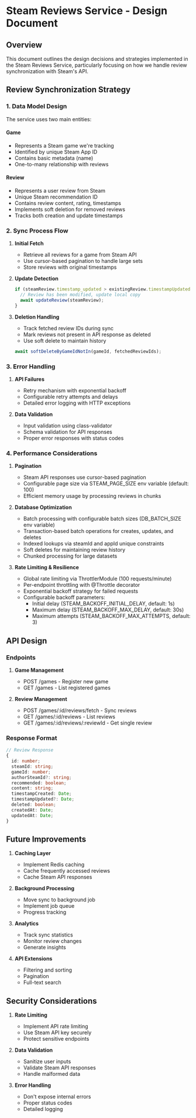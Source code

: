 # Steam Reviews Service - Design Document

## Overview

This document outlines the design decisions and strategies implemented in the Steam Reviews Service, particularly focusing on how we handle review synchronization with Steam's API.

## Review Synchronization Strategy

### 1. Data Model Design

The service uses two main entities:

#### Game
- Represents a Steam game we're tracking
- Identified by unique Steam App ID
- Contains basic metadata (name)
- One-to-many relationship with reviews

#### Review
- Represents a user review from Steam
- Unique Steam recommendation ID
- Contains review content, rating, timestamps
- Implements soft deletion for removed reviews
- Tracks both creation and update timestamps

### 2. Sync Process Flow

1. **Initial Fetch**
   - Retrieve all reviews for a game from Steam API
   - Use cursor-based pagination to handle large sets
   - Store reviews with original timestamps

2. **Update Detection**
   ```typescript
   if (steamReview.timestamp_updated > existingReview.timestampUpdated) {
     // Review has been modified, update local copy
     await updateReview(steamReview);
   }
   ```

3. **Deletion Handling**
   - Track fetched review IDs during sync
   - Mark reviews not present in API response as deleted
   - Use soft delete to maintain history
   ```typescript
   await softDeleteByGameIdNotIn(gameId, fetchedReviewIds);
   ```

### 3. Error Handling

1. **API Failures**
   - Retry mechanism with exponential backoff
   - Configurable retry attempts and delays
   - Detailed error logging with HTTP exceptions

2. **Data Validation**
   - Input validation using class-validator
   - Schema validation for API responses
   - Proper error responses with status codes

### 4. Performance Considerations

1. **Pagination**
   - Steam API responses use cursor-based pagination
   - Configurable page size via STEAM_PAGE_SIZE env variable (default: 100)
   - Efficient memory usage by processing reviews in chunks

2. **Database Optimization**
   - Batch processing with configurable batch sizes (DB_BATCH_SIZE env variable)
   - Transaction-based batch operations for creates, updates, and deletes
   - Indexed lookups via steamId and appId unique constraints
   - Soft deletes for maintaining review history
   - Chunked processing for large datasets

3. **Rate Limiting & Resilience**
   - Global rate limiting via ThrottlerModule (100 requests/minute)
   - Per-endpoint throttling with @Throttle decorator
   - Exponential backoff strategy for failed requests
   - Configurable backoff parameters:
     - Initial delay (STEAM_BACKOFF_INITIAL_DELAY, default: 1s)
     - Maximum delay (STEAM_BACKOFF_MAX_DELAY, default: 30s)
     - Maximum attempts (STEAM_BACKOFF_MAX_ATTEMPTS, default: 3)

## API Design

### Endpoints

1. **Game Management**
   - POST /games - Register new game
   - GET /games - List registered games

2. **Review Management**
   - POST /games/:id/reviews/fetch - Sync reviews
   - GET /games/:id/reviews - List reviews
   - GET /games/:id/reviews/:reviewId - Get single review

### Response Format

```typescript
// Review Response
{
  id: number;
  steamId: string;
  gameId: number;
  authorSteamId?: string;
  recommended: boolean;
  content: string;
  timestampCreated: Date;
  timestampUpdated?: Date;
  deleted: boolean;
  createdAt: Date;
  updatedAt: Date;
}
```

## Future Improvements

1. **Caching Layer**
   - Implement Redis caching
   - Cache frequently accessed reviews
   - Cache Steam API responses

2. **Background Processing**
   - Move sync to background job
   - Implement job queue
   - Progress tracking

3. **Analytics**
   - Track sync statistics
   - Monitor review changes
   - Generate insights

4. **API Extensions**
   - Filtering and sorting
   - Pagination
   - Full-text search

## Security Considerations

1. **Rate Limiting**
   - Implement API rate limiting
   - Use Steam API key securely
   - Protect sensitive endpoints

2. **Data Validation**
   - Sanitize user inputs
   - Validate Steam API responses
   - Handle malformed data

3. **Error Handling**
   - Don't expose internal errors
   - Proper status codes
   - Detailed logging 